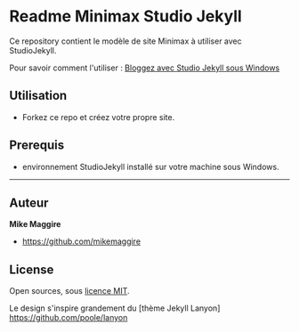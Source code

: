 # Readme Minimax Studio Jekyll

Ce repository contient le modèle de site Minimax à utiliser avec StudioJekyll.

Pour savoir comment l'utiliser : [Bloggez avec Studio Jekyll sous Windows](http://wiki.maggire.net/blogging-studio-jekyll)

## Utilisation

- Forkez ce repo et créez votre propre site. 


## Prerequis

- environnement StudioJekyll installé sur votre machine sous Windows.

--------------

## Auteur

**Mike Maggire**

- https://github.com/mikemaggire

## License

Open sources, sous [licence MIT](LICENSE.txt).

Le design s'inspire grandement du [thème Jekyll Lanyon] https://github.com/poole/lanyon

